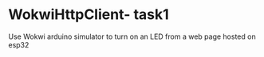 # WokwiHttpClient- task1
Use Wokwi arduino simulator to turn on an LED from a web page hosted on esp32
